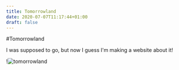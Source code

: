 ```yaml
---
title: Tomorrowland
date: 2020-07-07T11:17:44+01:00
draft: false
---
```


#Tomorrowland

I was supposed to go, but now I guess I'm making a website about it!

!![tomorrowland](tomorrowland.jpg)
